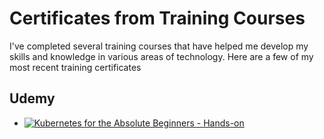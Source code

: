# Certificates from Training Courses

I've completed several training courses that have helped me develop my skills and knowledge in various areas of technology. Here are a few of my most recent training certificates

## Udemy

- [![Kubernetes for the Absolute Beginners - Hands-on](https://udemy-certificate.s3.amazonaws.com/image/UC-b0066c2a-6a20-496f-9118-3d4c3dfb20c9.jpg)](ude.my/UC-b0066c2a-6a20-496f-9118-3d4c3dfb20c9)
